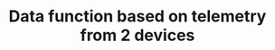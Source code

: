 ---
layout: docwithnav
title: Data function based on telemetry from 2 devices
description: Data function based on telemetry from 2 devices
redirect_to: "/docs/tutorials/function-based-on-telemetry-from-two-devices/"
---